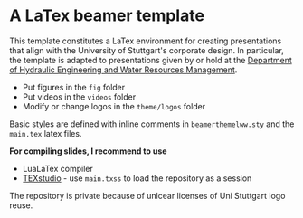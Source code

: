 # A LaTex beamer template

This template constitutes a LaTex environment for creating presentations that align with the University of Stuttgart's corporate design. In particular, the template is adapted to presentations given by or hold at the [Department of Hydraulic Engineering and Water Resources Management](https://www.iws.uni-stuttgart.de/en/lww/).

* Put figures in the `fig` folder
* Put videos in the `videos` folder
* Modify or change logos in the `theme/logos` folder

Basic styles are defined with inline comments in `beamerthemelww.sty` and the `main.tex` latex files.

**For compiling slides, I recommend to use**

* LuaLaTex compiler
* [TEXstudio](https://www.texstudio.org/#download) - use `main.txss` to load the repository as a session

The repository is private because of unlcear licenses of Uni Stuttgart logo reuse.